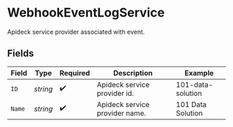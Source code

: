 # WebhookEventLogService

Apideck service provider associated with event.


## Fields

| Field                          | Type                           | Required                       | Description                    | Example                        |
| ------------------------------ | ------------------------------ | ------------------------------ | ------------------------------ | ------------------------------ |
| `ID`                           | *string*                       | :heavy_check_mark:             | Apideck service provider id.   | 101-data-solution              |
| `Name`                         | *string*                       | :heavy_check_mark:             | Apideck service provider name. | 101 Data Solution              |